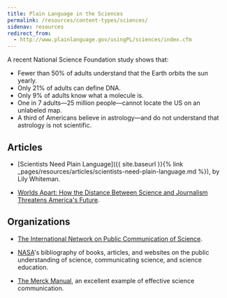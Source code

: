 ```yaml
---
title: Plain Language in the Sciences
permalink: /resources/content-types/sciences/
sidenav: resources
redirect_from:
  - http://www.plainlanguage.gov/usingPL/sciences/index.cfm
---
```


A recent National Science Foundation study shows that:

- Fewer than 50% of adults understand that the Earth orbits the sun yearly.
- Only 21% of adults can define DNA.
- Only 9% of adults know what a molecule is.
- One in 7 adults—25 million people—cannot locate the US on an unlabeled map.
- A third of Americans believe in astrology—and do not understand that astrology is not scientific.

## Articles

- [Scientists Need Plain Language]({{ site.baseurl }}{% link _pages/resources/articles/scientists-need-plain-language.md %}), by Lily Whiteman.

- [Worlds Apart: How the Distance Between Science and Journalism Threatens America's Future](http://www.firstamendmentcenter.org/publications/worldsapart).

## Organizations

- [The International Network on Public Communication of Science](http://psci-com.ac.uk/browse/indices/c.html).

- [NASA](http://www.hq.nasa.gov/office/hqlibrary/pathfinders/edusci.htm#web)'s bibliography of books, articles, and websites on the public understanding of science, communicating science, and science education.

- [The Merck Manual](http://www.merckmanuals.com/home), an excellent example of effective science communication.

